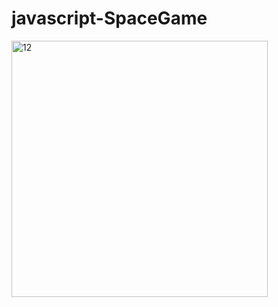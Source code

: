 # javascript-SpaceGame
<img width="410" alt="12" src="https://cloud.githubusercontent.com/assets/26308862/25566188/494518d2-2d89-11e7-8097-5df4462c1cb6.png">
